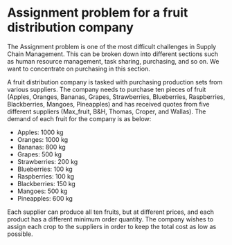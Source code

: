 # Assignment problem for a fruit distribution company

The Assignment problem is one of the most difficult challenges in Supply Chain Management. This can be broken down into different sections such as human resource management, task sharing, purchasing, and so on. We want to concentrate on purchasing in this section.

A fruit distribution company is tasked with purchasing production sets from various suppliers. The company needs to purchase ten pieces of fruit (Apples, Oranges, Bananas, Grapes, Strawberries, Blueberries, Raspberries, Blackberries, Mangoes, Pineapples) and has received quotes from five different suppliers (Max_fruit, B&H, Thomas, Croper, and Wallas). The demand of each fruit for the company is as below:

* Apples: 1000 kg
* Oranges: 1000 kg
* Bananas: 800 kg
* Grapes: 500 kg
* Strawberries: 200 kg
* Blueberries: 100 kg
* Raspberries: 100 kg
* Blackberries: 150 kg
* Mangoes: 500 kg
* Pineapples: 600 kg


Each supplier can produce all ten fruits, but at different prices, and each product has a different minimum order quantity. The company wishes to assign each crop to the suppliers in order to keep the total cost as low as possible.
